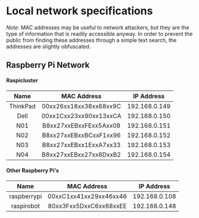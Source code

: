 # Local network specifications

*Note*:  MAC addresses may be useful to network attackers, but they are the type of information that is 
readily accessible anyway.  In order to prevent the public from finding these addresses through a simple
text search, the addresses are slightly obfuscated.

## Raspberry Pi Network

#### Raspicluster

|Name    |MAC Address           |IP Address   |
|:------:|:--------------------:|:-----------:|
|ThinkPad|00xx26xx18xx38xx68xx9C|192.168.0.149|
|Dell    |00xx1Cxx23xx90xx13xxCA|192.168.0.150|
|N01     |B8xx27xxEBxxFExx5Axx08|192.168.0.151|
|N02     |B8xx27xxEBxxBCxxF1xx96|192.168.0.152|
|N03     |B8xx27xxEBxx1ExxA7xx33|192.168.0.153|
|N04     |B8xx27xxEBxx27xx8DxxB2|192.168.0.154|

#### Other Raspberry Pi's

|Name       |MAC Address           |IP Address   |
|:---------:|:--------------------:|:-----------:|
|raspberrypi|00xxC1xx41xx29xx46xx46|192.168.0.108|
|raspirobot |80xx3Fxx5DxxC6xx68xxEE|192.168.0.148|

